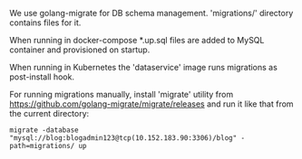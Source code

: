 We use golang-migrate for DB schema management. 'migrations/' directory contains files for it.

When running in docker-compose *.up.sql files are added to MySQL container and provisioned on startup.

When running in Kubernetes the 'dataservice' image runs migrations as post-install hook.

For running migrations manually, install 'migrate' utility from https://github.com/golang-migrate/migrate/releases and run it like that from the current directory:

```shell
migrate -database "mysql://blog:blogadmin123@tcp(10.152.183.90:3306)/blog" -path=migrations/ up
```
